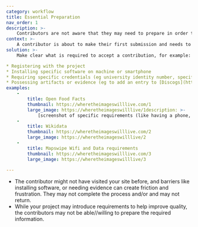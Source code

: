 ```yaml
---
category: workflow
title: Essential Preparation
nav_order: 1
description: >-
    Contributors are not aware that they may need to prepare in order to make a contribution
context: >-
    A contributor is about to make their first submission and needs to know what information is required and what they should prepare in advance.
solution: >-
    Make clear what is required to accept a contribution, for example: 

* Registering with the project
* Installing specific software on machine or smartphone
* Requiring specific credentials (eg university identity number, specific intranet access passwords etc)
* Possessing artifacts or evidence (eg to add an entry to [Discogs](https://www.discogs.com/search/), you would need all the sleeve note information from the album/CD etc)
examples:
    -
        title: Open Food Facts
        thumbnail: https://wheretheimageswilllive.com/1
        large_image: https://wheretheimageswilllive/1description: >-
            [screenshot of specific requirements (like having a phone, credentials...) Can't find imagery at this point]
    -
        title: Wikidata
        thumbnail: https://wheretheimageswilllive.com/2
        large_image: https://wheretheimageswilllive/2
    -
        title: Mapswipe Wifi and Data requirements
        thumbnail: https://wheretheimageswilllive.com/3
        large_image: https://wheretheimageswilllive/3
    
---
```


* The contributor might not have visited your site before, and barriers like installing software, or needing evidence can create friction and frustration. They may not complete the process and/or and may not return. 
* While your project may introduce requirements to help improve quality, the contributors may not be able//willing to prepare the required information.